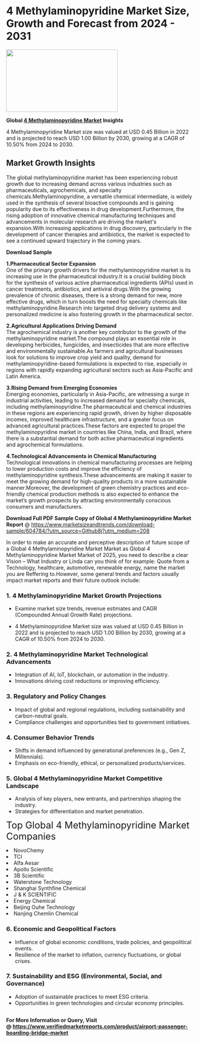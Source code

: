 <H1>4 Methylaminopyridine Market Size, Growth and Forecast from 2024 - 2031</H1><img class="aligncenter size-medium wp-image-584254" src="https://thirdeyenews.in/wp-content/uploads/2024/09/Global-Market-Research-300x168.jpeg" alt="" width="300" height="168" /><p><strong>Global&nbsp;<a href="https://www.marketsizeandtrends.com/download-sample/604784/?utm_source=Github8j?utm_medium=208">4 Methylaminopyridine Market</a> Insights</strong></p><p>4 Methylaminopyridine Market size was valued at USD 0.45 Billion in 2022 and is projected to reach USD 1.00 Billion by 2030, growing at a CAGR of 10.50% from 2024 to 2030.</p><p><h2>Market Growth Insights</h2> <p>The global methylaminopyridine market has been experiencing robust growth due to increasing demand across various industries such as pharmaceuticals, agrochemicals, and specialty chemicals.Methylaminopyridine, a versatile chemical intermediate, is widely used in the synthesis of several bioactive compounds and is gaining popularity due to its effectiveness in drug development.Furthermore, the rising adoption of innovative chemical manufacturing techniques and advancements in molecular research are driving the market's expansion.With increasing applications in drug discovery, particularly in the development of cancer therapies and antibiotics, the market is expected to see a continued upward trajectory in the coming years.</p> <p><strong>Download Sample</strong></p> <p><strong>1.Pharmaceutical Sector Expansion</strong><br> One of the primary growth drivers for the methylaminopyridine market is its increasing use in the pharmaceutical industry.It is a crucial building block for the synthesis of various active pharmaceutical ingredients (APIs) used in cancer treatments, antibiotics, and antiviral drugs.With the growing prevalence of chronic diseases, there is a strong demand for new, more effective drugs, which in turn boosts the need for specialty chemicals like methylaminopyridine.Research into targeted drug delivery systems and personalized medicine is also fostering growth in the pharmaceutical sector.</p> <p><strong>2.Agricultural Applications Driving Demand</strong><br> The agrochemical industry is another key contributor to the growth of the methylaminopyridine market.The compound plays an essential role in developing herbicides, fungicides, and insecticides that are more effective and environmentally sustainable.As farmers and agricultural businesses look for solutions to improve crop yield and quality, demand for methylaminopyridine-based formulations is expected to rise, especially in regions with rapidly expanding agricultural sectors such as Asia-Pacific and Latin America.</p> <p><strong>3.Rising Demand from Emerging Economies</strong><br> Emerging economies, particularly in Asia-Pacific, are witnessing a surge in industrial activities, leading to increased demand for specialty chemicals, including methylaminopyridine.The pharmaceutical and chemical industries in these regions are experiencing rapid growth, driven by higher disposable incomes, improved healthcare infrastructure, and a greater focus on advanced agricultural practices.These factors are expected to propel the methylaminopyridine market in countries like China, India, and Brazil, where there is a substantial demand for both active pharmaceutical ingredients and agrochemical formulations.</p> <p><strong>4.Technological Advancements in Chemical Manufacturing</strong><br> Technological innovations in chemical manufacturing processes are helping to lower production costs and improve the efficiency of methylaminopyridine synthesis.These advancements are making it easier to meet the growing demand for high-quality products in a more sustainable manner.Moreover, the development of green chemistry practices and eco-friendly chemical production methods is also expected to enhance the market’s growth prospects by attracting environmentally conscious consumers and manufacturers.</p> <p><span class=""><strong>Download Full PDF Sample Copy of Global 4 Methylaminopyridine Market Report</strong> @ <a href="https://www.marketsizeandtrends.com/download-sample/604784/?utm_source=Github8j?utm_medium=208" target="_blank">https://www.marketsizeandtrends.com/download-sample/604784/?utm_source=Github8j?utm_medium=208</a></span></p><p>In order to make an accurate and perceptive description of future scope of a Global&nbsp;4 Methylaminopyridine Market Market as Global&nbsp;4 Methylaminopyridine Market Market of 2025, you need to describe a clear Vision &ndash; What Industry or Linda can you think of for example: Quote from a Technology, healthcare, automotive, renewable energy, name the market you are Reffering to.However, some general trends and factors usually impact market reports and their future outlook include:</p><h3>1.&nbsp;<strong>4 Methylaminopyridine Market Growth Projections</strong></h3><ul><li>Examine market size trends, revenue estimates and CAGR (Compounded Annual Growth Rate) projections.</li><li><p>4 Methylaminopyridine Market size was valued at USD 0.45 Billion in 2022 and is projected to reach USD 1.00 Billion by 2030, growing at a CAGR of 10.50% from 2024 to 2030.</p></li></ul><h3>2.&nbsp;<strong>4 Methylaminopyridine Market Technological Advancements</strong></h3><ul><li>Integration of AI, IoT, blockchain, or automation in the industry.</li><li>Innovations driving cost reductions or improving efficiency.</li></ul><h3>3.&nbsp;<strong>Regulatory and Policy Changes</strong></h3><ul><li>Impact of global and regional regulations, including sustainability and carbon-neutral goals.</li><li>Compliance challenges and opportunities tied to government initiatives.</li></ul><h3>4.&nbsp;<strong>Consumer Behavior Trends</strong></h3><ul><li>Shifts in demand influenced by generational preferences (e.g., Gen Z, Millennials).</li><li>Emphasis on eco-friendly, ethical, or personalized products/services.</li></ul><h3>5.&nbsp;<strong>Global 4 Methylaminopyridine Market Competitive Landscape</strong></h3><ul><li>Analysis of key players, new entrants, and partnerships shaping the industry.</li><li>Strategies for differentiation and market penetration.</li></ul><p data-pm-slice="1 1 []"><span style="color: inherit; font-family: inherit; font-size: 25px;">Top Global 4 Methylaminopyridine Market Companies</span></p><div class="" data-test-id=""><p><li>NovoChemy</li><li> TCI</li><li> Alfa Aesar</li><li> Apollo Scientific</li><li> 3B Scientific</li><li> Waterstone Technology</li><li> Shanghai Synthfine Chemical</li><li> J & K SCIENTIFIC</li><li> Energy Chemical</li><li> Beijing Ouhe Technology</li><li> Nanjing Chemlin Chemical</li></p></div><h3>6.&nbsp;<strong>Economic and Geopolitical Factors</strong></h3><ul><li>Influence of global economic conditions, trade policies, and geopolitical events.</li><li>Resilience of the market to inflation, currency fluctuations, or global crises.</li></ul><h3>7.&nbsp;<strong>Sustainability and ESG (Environmental, Social, and Governance)</strong></h3><ul><li>Adoption of sustainable practices to meet ESG criteria.</li><li>Opportunities in green technologies and circular economy principles.</li></ul><h2><strong style="font-size: 14px;">For More Information or Query, Visit @&nbsp;</strong><a style="background-color: #ffffff; font-size: 14px;" href="https://www.marketsizeandtrends.com/report/4-methylaminopyridine-market/" target="_blank">https://www.verifiedmarketreports.com/product/airport-passenger-boarding-bridge-market</a></h2>